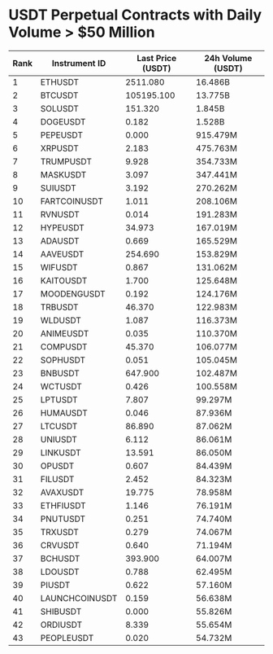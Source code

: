 # USDT Perpetual Contracts with Daily Volume > $50 Million

| Rank | Instrument ID | Last Price (USDT) | 24h Volume (USDT) |
|------|---------------|-------------------|-------------------|
| 1 | ETHUSDT | 2511.080 | 16.486B |
| 2 | BTCUSDT | 105195.100 | 13.775B |
| 3 | SOLUSDT | 151.320 | 1.845B |
| 4 | DOGEUSDT | 0.182 | 1.528B |
| 5 | PEPEUSDT | 0.000 | 915.479M |
| 6 | XRPUSDT | 2.183 | 475.763M |
| 7 | TRUMPUSDT | 9.928 | 354.733M |
| 8 | MASKUSDT | 3.097 | 347.441M |
| 9 | SUIUSDT | 3.192 | 270.262M |
| 10 | FARTCOINUSDT | 1.011 | 208.106M |
| 11 | RVNUSDT | 0.014 | 191.283M |
| 12 | HYPEUSDT | 34.973 | 167.019M |
| 13 | ADAUSDT | 0.669 | 165.529M |
| 14 | AAVEUSDT | 254.690 | 153.829M |
| 15 | WIFUSDT | 0.867 | 131.062M |
| 16 | KAITOUSDT | 1.700 | 125.648M |
| 17 | MOODENGUSDT | 0.192 | 124.176M |
| 18 | TRBUSDT | 46.370 | 122.983M |
| 19 | WLDUSDT | 1.087 | 116.373M |
| 20 | ANIMEUSDT | 0.035 | 110.370M |
| 21 | COMPUSDT | 45.370 | 106.077M |
| 22 | SOPHUSDT | 0.051 | 105.045M |
| 23 | BNBUSDT | 647.900 | 102.487M |
| 24 | WCTUSDT | 0.426 | 100.558M |
| 25 | LPTUSDT | 7.807 | 99.297M |
| 26 | HUMAUSDT | 0.046 | 87.936M |
| 27 | LTCUSDT | 86.890 | 87.062M |
| 28 | UNIUSDT | 6.112 | 86.061M |
| 29 | LINKUSDT | 13.591 | 86.050M |
| 30 | OPUSDT | 0.607 | 84.439M |
| 31 | FILUSDT | 2.452 | 84.323M |
| 32 | AVAXUSDT | 19.775 | 78.958M |
| 33 | ETHFIUSDT | 1.146 | 76.191M |
| 34 | PNUTUSDT | 0.251 | 74.740M |
| 35 | TRXUSDT | 0.279 | 74.067M |
| 36 | CRVUSDT | 0.640 | 71.194M |
| 37 | BCHUSDT | 393.900 | 64.007M |
| 38 | LDOUSDT | 0.788 | 62.495M |
| 39 | PIUSDT | 0.622 | 57.160M |
| 40 | LAUNCHCOINUSDT | 0.159 | 56.638M |
| 41 | SHIBUSDT | 0.000 | 55.826M |
| 42 | ORDIUSDT | 8.339 | 55.654M |
| 43 | PEOPLEUSDT | 0.020 | 54.732M |
